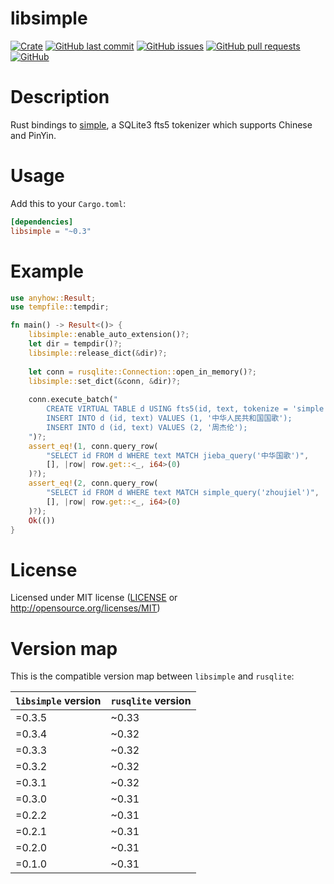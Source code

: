 # libsimple

[![Crate](https://img.shields.io/crates/v/libsimple.svg)](https://crates.io/crates/libsimple)
[![GitHub last commit](https://img.shields.io/github/last-commit/xuxiaocheng0201/libsimple)](https://github.com/xuxiaocheng0201/libsimple/commits/master)
[![GitHub issues](https://img.shields.io/github/issues-raw/xuxiaocheng0201/libsimple)](https://github.com/xuxiaocheng0201/libsimple/issues)
[![GitHub pull requests](https://img.shields.io/github/issues-pr/xuxiaocheng0201/libsimple)](https://github.com/xuxiaocheng0201/libsimple/pulls)
[![GitHub](https://img.shields.io/github/license/xuxiaocheng0201/libsimple)](https://github.com/xuxiaocheng0201/libsimple/blob/master/LICENSE)

# Description

Rust bindings to [simple](https://github.com/wangfenjin/simple),
a SQLite3 fts5 tokenizer which supports Chinese and PinYin.


# Usage

Add this to your `Cargo.toml`:

```toml
[dependencies]
libsimple = "~0.3"
```


# Example

```rust
use anyhow::Result;
use tempfile::tempdir;

fn main() -> Result<()> {
    libsimple::enable_auto_extension()?;
    let dir = tempdir()?;
    libsimple::release_dict(&dir)?;
    
    let conn = rusqlite::Connection::open_in_memory()?;
    libsimple::set_dict(&conn, &dir)?;
    
    conn.execute_batch("
        CREATE VIRTUAL TABLE d USING fts5(id, text, tokenize = 'simple');
        INSERT INTO d (id, text) VALUES (1, '中华人民共和国国歌');
        INSERT INTO d (id, text) VALUES (2, '周杰伦');
    ")?;
    assert_eq!(1, conn.query_row(
        "SELECT id FROM d WHERE text MATCH jieba_query('中华国歌')",
        [], |row| row.get::<_, i64>(0)
    )?);
    assert_eq!(2, conn.query_row(
        "SELECT id FROM d WHERE text MATCH simple_query('zhoujiel')",
        [], |row| row.get::<_, i64>(0)
    )?);
    Ok(())
}
```


# License

Licensed under MIT license ([LICENSE](LICENSE) or <http://opensource.org/licenses/MIT>)


# Version map

This is the compatible version map between `libsimple` and `rusqlite`:

| `libsimple` version | `rusqlite` version |
|---------------------|--------------------|
| =0.3.5              | ~0.33              |
| =0.3.4              | ~0.32              |
| =0.3.3              | ~0.32              |
| =0.3.2              | ~0.32              |
| =0.3.1              | ~0.32              |
| =0.3.0              | ~0.31              |
| =0.2.2              | ~0.31              |
| =0.2.1              | ~0.31              |
| =0.2.0              | ~0.31              |
| =0.1.0              | ~0.31              |
